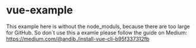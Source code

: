 # vue-example
This example here is without the node_moduls, because there are too large for GitHub. 
So don´t use this a examle please follow the guide on Medium: https://medium.com/@andib./install-vue-cli-b95f337312fb
